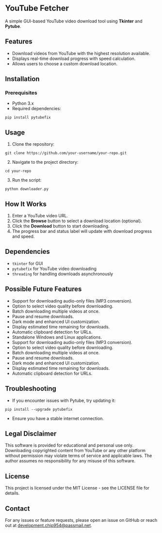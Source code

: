 # <span style="color: var(--vscode-markdown-wysH1); font-size: 1.6rem;">YouTube Fetcher</span>

A simple GUI-based YouTube video download tool using **Tkinter** and **Pytube**.
<br>
## Features

* Download videos from YouTube with the highest resolution available.
* Displays real-time download progress with speed calculation.
* Allows users to choose a custom download location.

## Installation

### Prerequisites

* Python 3.x
* Required dependencies:

```
pip install pytubefix
```

## Usage

1. Clone the repository:

```
git clone https://github.com/your-username/your-repo.git
```

2. Navigate to the project directory:

```
cd your-repo
```

3. Run the script:

```
python downloader.py
```

## How It Works

1. Enter a YouTube video URL.
2. Click the **Browse** button to select a download location (optional).
3. Click the **Download** button to start downloading.
4. The progress bar and status label will update with download progress and speed.

## Dependencies

* `tkinter` for GUI
* `pytubefix` for YouTube video downloading
* `threading` for handling downloads asynchronously

## Possible Future Features

* Support for downloading audio-only files (MP3 conversion).
* Option to select video quality before downloading.
* Batch downloading multiple videos at once.
* Pause and resume downloads.
* Dark mode and enhanced UI customization.
* Display estimated time remaining for downloads.
* Automatic clipboard detection for URLs.
* Standalone Windows and Linux applications.
* Support for downloading audio-only files (MP3 conversion).
* Option to select video quality before downloading.
* Batch downloading multiple videos at once.
* Pause and resume downloads.
* Dark mode and enhanced UI customization.
* Display estimated time remaining for downloads.
* Automatic clipboard detection for URLs.

## Troubleshooting

* If you encounter issues with Pytube, try updating it:

```
pip install --upgrade pytubefix
```

* Ensure you have a stable internet connection.

## Legal Disclaimer

This software is provided for educational and personal use only. Downloading copyrighted content from YouTube or any other platform without permission may violate terms of service and applicable laws. The author assumes no responsibility for any misuse of this software.
<br>
## License

This project is licensed under the MIT License - see the LICENSE file for details.
<br>
## Contact

For any issues or feature requests, please open an issue on GitHub or reach out at development.chip954@passmail.net.